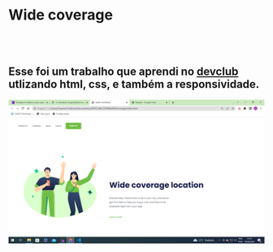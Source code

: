 <h1>Wide coverage</h1>
 <br>
 <br>
 <h2> Esse foi um trabalho que aprendi no <a href="https://rodolfomori.com.br/devclub"> devclub</a> utlizando html, css, e também a responsividade. </h2>
 
 <img src="https://github.com/jonathanlima79/Wide-coverage/blob/master/pc.png?raw=true">
